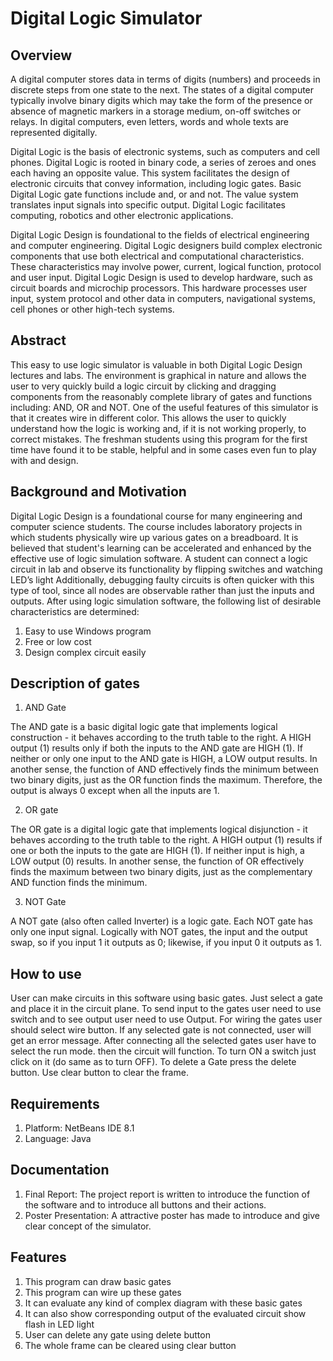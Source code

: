 # Digital Logic Simulator

## Overview
 
A digital computer stores data in terms of digits (numbers) and proceeds in discrete steps from one state to the next. The states of a digital computer typically involve binary digits which may take the form of the presence or absence of magnetic markers in a storage medium, on-off switches or relays. In digital computers, even letters, words and whole texts are represented digitally. 

Digital Logic is the basis of electronic systems, such as computers and cell phones. Digital Logic is rooted in binary code, a series of zeroes and ones each having an opposite value. This system facilitates the design of electronic circuits that convey information, including logic gates. Basic Digital Logic gate functions include and, or and not. The value system translates input signals into specific output. Digital Logic facilitates computing, robotics and other electronic applications. 

Digital Logic Design is foundational to the fields of electrical engineering and computer engineering. Digital Logic designers build complex electronic components that use both electrical and computational characteristics. These characteristics may involve power, current, logical function, protocol and user input. Digital Logic Design is used to develop hardware, such as circuit boards and microchip processors. This hardware processes user input, system protocol and other data in computers, navigational systems, cell phones or other high-tech systems.



## Abstract

This easy to use logic simulator is valuable in both Digital Logic Design lectures and labs. The environment is graphical in nature and allows the user to very quickly build a logic circuit by clicking and dragging components from the reasonably complete library of gates and functions including: AND, OR and NOT. One of the useful features of this simulator is that it creates wire in different color. This allows the user to quickly understand how the logic is working and, if it is not working properly, to correct mistakes. The freshman students using this program for the first time have found it to be stable, helpful and in some cases even fun to play with and design.


## Background and Motivation

Digital Logic Design is a foundational course for many engineering and computer science students. The course includes laboratory projects in which students physically wire up various gates on a breadboard. It is believed that student's learning can be accelerated and enhanced by the effective use of logic simulation software. A student can connect a logic circuit in lab and observe its functionality by flipping switches and watching LED’s light Additionally, debugging faulty circuits is often quicker with this type of tool, since all nodes are observable rather than just the inputs and outputs. After using logic simulation software, the following list of desirable characteristics are determined:
1. Easy to use Windows program
2. Free or low cost
3. Design complex circuit easily

## Description of gates

1. AND Gate

The AND gate is a basic digital logic gate that implements logical construction - it behaves according to the truth table to the right. A HIGH output (1) results only if both the inputs to the AND gate are HIGH (1). If neither or only one input to the AND gate is HIGH, a LOW output results. In another sense, the function of AND effectively finds the minimum between two binary digits, just as the OR function finds the maximum. Therefore, the output is always 0 except when all the inputs are 1.

2. OR gate

The OR gate is a digital logic gate that implements logical disjunction - it behaves according to the truth table to the right. A HIGH output (1) results if one or both the inputs to the gate are HIGH (1). If neither input is high, a LOW output (0) results. In another sense, the function of OR effectively finds the maximum between two binary digits, just as the complementary AND function finds the minimum.

3. NOT Gate

A NOT gate (also often called Inverter) is a logic gate. Each NOT gate has only one input signal. Logically with NOT gates, the input and the output swap, so if you input 1 it outputs as 0; likewise, if you input 0 it outputs as 1.

## How to use

User can make circuits in this software using basic gates. Just select a gate and place it in the circuit plane. To send input to the gates user need to use switch and to see output user need to use Output. For wiring the gates user should select wire button. If any selected gate is not connected, user will get an error message. After connecting all the selected gates user have to select the run mode. then the circuit will function. To turn ON a switch just click on it (do same as to turn OFF). To delete a Gate press the delete button. Use clear button to clear the frame.

## Requirements

1.	Platform: NetBeans IDE 8.1 
2.	Language: Java

## Documentation

1.	Final Report: The project report is written to introduce the function of the software and to introduce all buttons and their actions.
2.	Poster Presentation: A attractive poster has made to introduce and give clear concept of the simulator. 

## Features

1. This program can draw basic gates
2.	This program can wire up these gates
3.	It can evaluate any kind of complex diagram with these basic gates
4.	It can also show corresponding output of the evaluated circuit show flash in LED light
5.	User can delete any gate using delete button
6.	The whole frame can be cleared using clear button 


